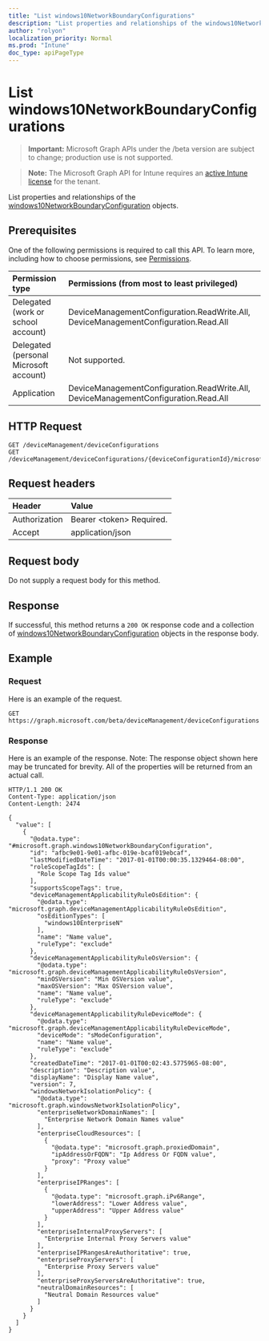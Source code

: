 ```yaml
---
title: "List windows10NetworkBoundaryConfigurations"
description: "List properties and relationships of the windows10NetworkBoundaryConfiguration objects."
author: "rolyon"
localization_priority: Normal
ms.prod: "Intune"
doc_type: apiPageType
---
```


# List windows10NetworkBoundaryConfigurations

> **Important:** Microsoft Graph APIs under the /beta version are subject to change; production use is not supported.

> **Note:** The Microsoft Graph API for Intune requires an [active Intune license](https://go.microsoft.com/fwlink/?linkid=839381) for the tenant.

List properties and relationships of the [windows10NetworkBoundaryConfiguration](../resources/intune-deviceconfig-windows10networkboundaryconfiguration.md) objects.

## Prerequisites
One of the following permissions is required to call this API. To learn more, including how to choose permissions, see [Permissions](/graph/permissions-reference).

|Permission type|Permissions (from most to least privileged)|
|:---|:---|
|Delegated (work or school account)|DeviceManagementConfiguration.ReadWrite.All, DeviceManagementConfiguration.Read.All|
|Delegated (personal Microsoft account)|Not supported.|
|Application|DeviceManagementConfiguration.ReadWrite.All, DeviceManagementConfiguration.Read.All|

## HTTP Request
<!-- {
  "blockType": "ignored"
}
-->
``` http
GET /deviceManagement/deviceConfigurations
GET /deviceManagement/deviceConfigurations/{deviceConfigurationId}/microsoft.graph.windowsDomainJoinConfiguration/networkAccessConfigurations
```

## Request headers
|Header|Value|
|:---|:---|
|Authorization|Bearer &lt;token&gt; Required.|
|Accept|application/json|

## Request body
Do not supply a request body for this method.

## Response
If successful, this method returns a `200 OK` response code and a collection of [windows10NetworkBoundaryConfiguration](../resources/intune-deviceconfig-windows10networkboundaryconfiguration.md) objects in the response body.

## Example

### Request
Here is an example of the request.
``` http
GET https://graph.microsoft.com/beta/deviceManagement/deviceConfigurations
```

### Response
Here is an example of the response. Note: The response object shown here may be truncated for brevity. All of the properties will be returned from an actual call.
``` http
HTTP/1.1 200 OK
Content-Type: application/json
Content-Length: 2474

{
  "value": [
    {
      "@odata.type": "#microsoft.graph.windows10NetworkBoundaryConfiguration",
      "id": "afbc9e01-9e01-afbc-019e-bcaf019ebcaf",
      "lastModifiedDateTime": "2017-01-01T00:00:35.1329464-08:00",
      "roleScopeTagIds": [
        "Role Scope Tag Ids value"
      ],
      "supportsScopeTags": true,
      "deviceManagementApplicabilityRuleOsEdition": {
        "@odata.type": "microsoft.graph.deviceManagementApplicabilityRuleOsEdition",
        "osEditionTypes": [
          "windows10EnterpriseN"
        ],
        "name": "Name value",
        "ruleType": "exclude"
      },
      "deviceManagementApplicabilityRuleOsVersion": {
        "@odata.type": "microsoft.graph.deviceManagementApplicabilityRuleOsVersion",
        "minOSVersion": "Min OSVersion value",
        "maxOSVersion": "Max OSVersion value",
        "name": "Name value",
        "ruleType": "exclude"
      },
      "deviceManagementApplicabilityRuleDeviceMode": {
        "@odata.type": "microsoft.graph.deviceManagementApplicabilityRuleDeviceMode",
        "deviceMode": "sModeConfiguration",
        "name": "Name value",
        "ruleType": "exclude"
      },
      "createdDateTime": "2017-01-01T00:02:43.5775965-08:00",
      "description": "Description value",
      "displayName": "Display Name value",
      "version": 7,
      "windowsNetworkIsolationPolicy": {
        "@odata.type": "microsoft.graph.windowsNetworkIsolationPolicy",
        "enterpriseNetworkDomainNames": [
          "Enterprise Network Domain Names value"
        ],
        "enterpriseCloudResources": [
          {
            "@odata.type": "microsoft.graph.proxiedDomain",
            "ipAddressOrFQDN": "Ip Address Or FQDN value",
            "proxy": "Proxy value"
          }
        ],
        "enterpriseIPRanges": [
          {
            "@odata.type": "microsoft.graph.iPv6Range",
            "lowerAddress": "Lower Address value",
            "upperAddress": "Upper Address value"
          }
        ],
        "enterpriseInternalProxyServers": [
          "Enterprise Internal Proxy Servers value"
        ],
        "enterpriseIPRangesAreAuthoritative": true,
        "enterpriseProxyServers": [
          "Enterprise Proxy Servers value"
        ],
        "enterpriseProxyServersAreAuthoritative": true,
        "neutralDomainResources": [
          "Neutral Domain Resources value"
        ]
      }
    }
  ]
}
```






